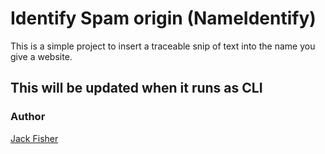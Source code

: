 # Identify Spam origin (NameIdentify)
This is a simple project to insert a traceable snip of text into 
the name you give a website.

## This will be updated when it runs as CLI

### Author
[Jack Fisher](https://github.com/jdtechnology)